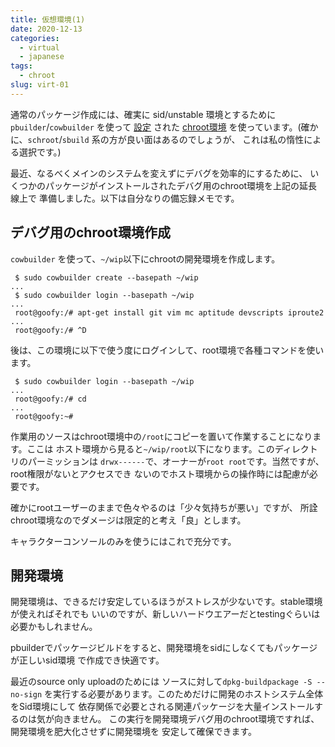 ```yaml
---
title: 仮想環境(1)
date: 2020-12-13
categories:
  - virtual
  - japanese
tags:
  - chroot
slug: virt-01
---
```


通常のパッケージ作成には、確実に sid/unstable 環境とするために
`pbuilder`/`cowbuilder` を使って
[設定](https://www.debian.org/doc/manuals/debmake-doc/ch03.en.html#pbuilder-setup)
された
[chroot環境](https://www.debian.org/doc/manuals/debmake-doc/ch07.en.html#chroot)
を使っています。(確かに、`schroot`/`sbuild` 系の方が良い面はあるのでしょうが、
これは私の惰性による選択です。)

最近、なるべくメインのシステムを変えずにデバグを効率的にするために、
いくつかのパッケージがインストールされたデバグ用のchroot環境を上記の延長線上で
準備しました。以下は自分なりの備忘録メモです。

## デバグ用のchroot環境作成

`cowbuilder` を使って、`~/wip`以下にchrootの開発環境を作成します。

```
 $ sudo cowbuilder create --basepath ~/wip
...
 $ sudo cowbuilder login --basepath ~/wip
...
 root@goofy:/# apt-get install git vim mc aptitude devscripts iproute2
...
 root@goofy:/# ^D
```

後は、この環境に以下で使う度にログインして、root環境で各種コマンドを使います。


```
 $ sudo cowbuilder login --basepath ~/wip
...
 root@goofy:/# cd
...
 root@goofy:~#
```

作業用のソースはchroot環境中の`/root`にコピーを置いて作業することになります。ここは
ホスト環境から見ると`~/wip/root`以下になります。このディレクトリのパーミッションは
`drwx------`で、オーナーが`root root`です。当然ですが、root権限がないとアクセスでき
ないのでホスト環境からの操作時には配慮が必要です。

確かにrootユーザーのままで色々やるのは「少々気持ちが悪い」ですが、
所詮chroot環境なのでダメージは限定的と考え「良」とします。

キャラクターコンソールのみを使うにはこれで充分です。

## 開発環境

開発環境は、できるだけ安定しているほうがストレスが少ないです。stable環境が使えればそれでも
いいのですが、新しいハードウエアーだとtestingぐらいは必要かもしれません。

pbuilderでパッケージビルドをすると、開発環境をsidにしなくてもパッケージが正しいsid環境
で作成でき快適です。

最近のsource only uploadのためには ソースに対して`dpkg-buildpackage -S --no-sign`
を実行する必要があります。このためだけに開発のホストシステム全体をSid環境にして
依存関係で必要とされる関連パッケージを大量インストールするのは気が向きません。
この実行を開発環境デバグ用のchroot環境ですれば、開発環境を肥大化させずに開発環境を
安定して確保できます。

<!-- vim: sw=2 sts=2 et se ai tw=79: -->
